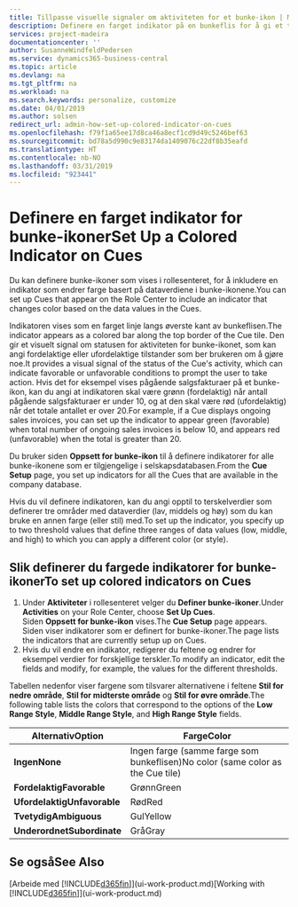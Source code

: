 ```yaml
---
title: Tillpasse visuelle signaler om aktiviteten for et bunke-ikon | Microsoft-dokumentasjon
description: Definere en farget indikator på en bunkeflis for å gi et tilpasset visuelt signal for aktiviteten for bunke-ikonet.
services: project-madeira
documentationcenter: ''
author: SusanneWindfeldPedersen
ms.service: dynamics365-business-central
ms.topic: article
ms.devlang: na
ms.tgt_pltfrm: na
ms.workload: na
ms.search.keywords: personalize, customize
ms.date: 04/01/2019
ms.author: solsen
redirect_url: admin-how-set-up-colored-indicator-on-cues
ms.openlocfilehash: f79f1a65ee17d8ca46a8ecf1cd9d49c5246bef63
ms.sourcegitcommit: bd78a5d990c9e83174da1409076c22df8b35eafd
ms.translationtype: HT
ms.contentlocale: nb-NO
ms.lasthandoff: 03/31/2019
ms.locfileid: "923441"
---
```

# <a name="set-up-a-colored-indicator-on-cues"></a><span data-ttu-id="42308-103">Definere en farget indikator for bunke-ikoner</span><span class="sxs-lookup"><span data-stu-id="42308-103">Set Up a Colored Indicator on Cues</span></span>
<span data-ttu-id="42308-104">Du kan definere bunke-ikoner som vises i rollesenteret, for å inkludere en indikator som endrer farge basert på dataverdiene i bunke-ikonene.</span><span class="sxs-lookup"><span data-stu-id="42308-104">You can set up Cues that appear on the Role Center to include an indicator that changes color based on the data values in the Cues.</span></span>

<span data-ttu-id="42308-105">Indikatoren vises som en farget linje langs øverste kant av bunkeflisen.</span><span class="sxs-lookup"><span data-stu-id="42308-105">The indicator appears as a colored bar along the top border of the Cue tile.</span></span> <span data-ttu-id="42308-106">Den gir et visuelt signal om statusen for aktiviteten for bunke-ikonet, som kan angi fordelaktige eller ufordelaktige tilstander som ber brukeren om å gjøre noe.</span><span class="sxs-lookup"><span data-stu-id="42308-106">It provides a visual signal of the status of the Cue's activity, which can indicate favorable or unfavorable conditions to prompt the user to take action.</span></span> <span data-ttu-id="42308-107">Hvis det for eksempel vises pågående salgsfakturaer på et bunke-ikon, kan du angi at indikatoren skal være grønn (fordelaktig) når antall pågående salgsfakturaer er under 10, og at den skal være rød (ufordelaktig) når det totale antallet er over 20.</span><span class="sxs-lookup"><span data-stu-id="42308-107">For example, if a Cue displays ongoing sales invoices, you can set up the indicator to appear green (favorable) when total number of ongoing sales invoices is below 10, and appears red (unfavorable) when the total is greater than 20.</span></span>

<span data-ttu-id="42308-108">Du bruker siden **Oppsett for bunke-ikon** til å definere indikatorer for alle bunke-ikonene som er tilgjengelige i selskapsdatabasen.</span><span class="sxs-lookup"><span data-stu-id="42308-108">From the **Cue Setup** page, you set up indicators for all the Cues that are available in the company database.</span></span>

<span data-ttu-id="42308-109">Hvis du vil definere indikatoren, kan du angi opptil to terskelverdier som definerer tre områder med dataverdier (lav, middels og høy) som du kan bruke en annen farge (eller stil) med.</span><span class="sxs-lookup"><span data-stu-id="42308-109">To set up the indicator, you specify up to two threshold values that define three ranges of data values (low, middle, and high) to which you can apply a different color (or style).</span></span>

## <a name="to-set-up-colored-indicators-on-cues"></a><span data-ttu-id="42308-110">Slik definerer du fargede indikatorer for bunke-ikoner</span><span class="sxs-lookup"><span data-stu-id="42308-110">To set up colored indicators on Cues</span></span>
1. <span data-ttu-id="42308-111">Under **Aktiviteter** i rollesenteret velger du **Definer bunke-ikoner**.</span><span class="sxs-lookup"><span data-stu-id="42308-111">Under **Activities** on your Role Center, choose **Set Up Cues**.</span></span>  
   <span data-ttu-id="42308-112">Siden **Oppsett for bunke-ikon** vises.</span><span class="sxs-lookup"><span data-stu-id="42308-112">The **Cue Setup** page appears.</span></span> <span data-ttu-id="42308-113">Siden viser indikatorer som er definert for bunke-ikoner.</span><span class="sxs-lookup"><span data-stu-id="42308-113">The page lists the indicators that are currently setup up on Cues.</span></span>
2. <span data-ttu-id="42308-114">Hvis du vil endre en indikator, redigerer du feltene og endrer for eksempel verdier for forskjellige terskler.</span><span class="sxs-lookup"><span data-stu-id="42308-114">To modify an indicator, edit the fields and modify, for example, the values for the different thresholds.</span></span>  

<span data-ttu-id="42308-115">Tabellen nedenfor viser fargene som tilsvarer alternativene i feltene **Stil for nedre område**, **Stil for midterste område** og **Stil for øvre område**.</span><span class="sxs-lookup"><span data-stu-id="42308-115">The following table lists the colors that correspond to the options of the **Low Range Style**, **Middle Range Style**, and **High Range Style** fields.</span></span>

| <span data-ttu-id="42308-116">Alternativ</span><span class="sxs-lookup"><span data-stu-id="42308-116">Option</span></span> | <span data-ttu-id="42308-117">Farge</span><span class="sxs-lookup"><span data-stu-id="42308-117">Color</span></span> |
| --- | --- |
| <span data-ttu-id="42308-118">**Ingen**</span><span class="sxs-lookup"><span data-stu-id="42308-118">**None**</span></span> |<span data-ttu-id="42308-119">Ingen farge (samme farge som bunkeflisen)</span><span class="sxs-lookup"><span data-stu-id="42308-119">No color (same color as the Cue tile)</span></span>|
| <span data-ttu-id="42308-120">**Fordelaktig**</span><span class="sxs-lookup"><span data-stu-id="42308-120">**Favorable**</span></span> |<span data-ttu-id="42308-121">Grønn</span><span class="sxs-lookup"><span data-stu-id="42308-121">Green</span></span> |
| <span data-ttu-id="42308-122">**Ufordelaktig**</span><span class="sxs-lookup"><span data-stu-id="42308-122">**Unfavorable**</span></span> |<span data-ttu-id="42308-123">Rød</span><span class="sxs-lookup"><span data-stu-id="42308-123">Red</span></span> |
| <span data-ttu-id="42308-124">**Tvetydig**</span><span class="sxs-lookup"><span data-stu-id="42308-124">**Ambiguous**</span></span> |<span data-ttu-id="42308-125">Gul</span><span class="sxs-lookup"><span data-stu-id="42308-125">Yellow</span></span> |
| <span data-ttu-id="42308-126">**Underordnet**</span><span class="sxs-lookup"><span data-stu-id="42308-126">**Subordinate**</span></span> |<span data-ttu-id="42308-127">Grå</span><span class="sxs-lookup"><span data-stu-id="42308-127">Gray</span></span> |

## <a name="see-also"></a><span data-ttu-id="42308-128">Se også</span><span class="sxs-lookup"><span data-stu-id="42308-128">See Also</span></span>
<span data-ttu-id="42308-129">[Arbeide med [!INCLUDE[d365fin](includes/d365fin_md.md)]](ui-work-product.md)</span><span class="sxs-lookup"><span data-stu-id="42308-129">[Working with [!INCLUDE[d365fin](includes/d365fin_md.md)]](ui-work-product.md)</span></span>
